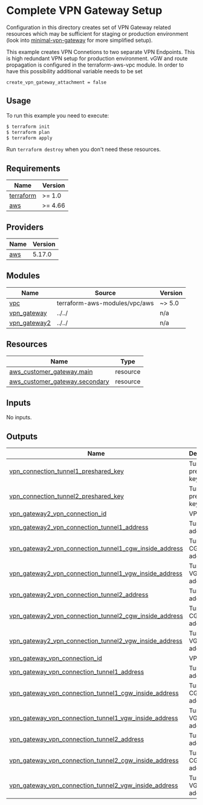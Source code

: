 # Complete VPN Gateway Setup

Configuration in this directory creates set of VPN Gateway related resources which may be sufficient for staging or production environment (look into [minimal-vpn-gateway](../minimal-vpn-gateway) for more simplified setup).

This example creates VPN Connetions to two separate VPN Endpoints. This is high redundant VPN setup for production environment. 
vGW and route propagation is configured in the terraform-aws-vpc module. In order to have this possibility additional variable needs to be set 

```
create_vpn_gateway_attachment = false 
```

## Usage

To run this example you need to execute:

```bash
$ terraform init
$ terraform plan
$ terraform apply
```

Run `terraform destroy` when you don't need these resources.

<!-- BEGINNING OF PRE-COMMIT-TERRAFORM DOCS HOOK -->
## Requirements

| Name | Version |
|------|---------|
| <a name="requirement_terraform"></a> [terraform](#requirement\_terraform) | >= 1.0 |
| <a name="requirement_aws"></a> [aws](#requirement\_aws) | >= 4.66 |

## Providers

| Name | Version |
|------|---------|
| <a name="provider_aws"></a> [aws](#provider\_aws) | 5.17.0 |

## Modules

| Name | Source | Version |
|------|--------|---------|
| <a name="module_vpc"></a> [vpc](#module\_vpc) | terraform-aws-modules/vpc/aws | ~> 5.0 |
| <a name="module_vpn_gateway"></a> [vpn\_gateway](#module\_vpn\_gateway) | ../../ | n/a |
| <a name="module_vpn_gateway2"></a> [vpn\_gateway2](#module\_vpn\_gateway2) | ../../ | n/a |

## Resources

| Name | Type |
|------|------|
| [aws_customer_gateway.main](https://registry.terraform.io/providers/hashicorp/aws/latest/docs/resources/customer_gateway) | resource |
| [aws_customer_gateway.secondary](https://registry.terraform.io/providers/hashicorp/aws/latest/docs/resources/customer_gateway) | resource |

## Inputs

No inputs.

## Outputs

| Name | Description |
|------|-------------|
| <a name="output_vpn_connection_tunnel1_preshared_key"></a> [vpn\_connection\_tunnel1\_preshared\_key](#output\_vpn\_connection\_tunnel1\_preshared\_key) | Tunnel1 preshared key |
| <a name="output_vpn_connection_tunnel2_preshared_key"></a> [vpn\_connection\_tunnel2\_preshared\_key](#output\_vpn\_connection\_tunnel2\_preshared\_key) | Tunnel2 preshared key |
| <a name="output_vpn_gateway2_vpn_connection_id"></a> [vpn\_gateway2\_vpn\_connection\_id](#output\_vpn\_gateway2\_vpn\_connection\_id) | VPN id |
| <a name="output_vpn_gateway2_vpn_connection_tunnel1_address"></a> [vpn\_gateway2\_vpn\_connection\_tunnel1\_address](#output\_vpn\_gateway2\_vpn\_connection\_tunnel1\_address) | Tunnel1 address |
| <a name="output_vpn_gateway2_vpn_connection_tunnel1_cgw_inside_address"></a> [vpn\_gateway2\_vpn\_connection\_tunnel1\_cgw\_inside\_address](#output\_vpn\_gateway2\_vpn\_connection\_tunnel1\_cgw\_inside\_address) | Tunnel1 CGW address |
| <a name="output_vpn_gateway2_vpn_connection_tunnel1_vgw_inside_address"></a> [vpn\_gateway2\_vpn\_connection\_tunnel1\_vgw\_inside\_address](#output\_vpn\_gateway2\_vpn\_connection\_tunnel1\_vgw\_inside\_address) | Tunnel1 VGW address |
| <a name="output_vpn_gateway2_vpn_connection_tunnel2_address"></a> [vpn\_gateway2\_vpn\_connection\_tunnel2\_address](#output\_vpn\_gateway2\_vpn\_connection\_tunnel2\_address) | Tunnel2 address |
| <a name="output_vpn_gateway2_vpn_connection_tunnel2_cgw_inside_address"></a> [vpn\_gateway2\_vpn\_connection\_tunnel2\_cgw\_inside\_address](#output\_vpn\_gateway2\_vpn\_connection\_tunnel2\_cgw\_inside\_address) | Tunnel2 CGW address |
| <a name="output_vpn_gateway2_vpn_connection_tunnel2_vgw_inside_address"></a> [vpn\_gateway2\_vpn\_connection\_tunnel2\_vgw\_inside\_address](#output\_vpn\_gateway2\_vpn\_connection\_tunnel2\_vgw\_inside\_address) | Tunnel2 VGW address |
| <a name="output_vpn_gateway_vpn_connection_id"></a> [vpn\_gateway\_vpn\_connection\_id](#output\_vpn\_gateway\_vpn\_connection\_id) | VPN id |
| <a name="output_vpn_gateway_vpn_connection_tunnel1_address"></a> [vpn\_gateway\_vpn\_connection\_tunnel1\_address](#output\_vpn\_gateway\_vpn\_connection\_tunnel1\_address) | Tunnel1 address |
| <a name="output_vpn_gateway_vpn_connection_tunnel1_cgw_inside_address"></a> [vpn\_gateway\_vpn\_connection\_tunnel1\_cgw\_inside\_address](#output\_vpn\_gateway\_vpn\_connection\_tunnel1\_cgw\_inside\_address) | Tunnel1 CGW address |
| <a name="output_vpn_gateway_vpn_connection_tunnel1_vgw_inside_address"></a> [vpn\_gateway\_vpn\_connection\_tunnel1\_vgw\_inside\_address](#output\_vpn\_gateway\_vpn\_connection\_tunnel1\_vgw\_inside\_address) | Tunnel1 VGW address |
| <a name="output_vpn_gateway_vpn_connection_tunnel2_address"></a> [vpn\_gateway\_vpn\_connection\_tunnel2\_address](#output\_vpn\_gateway\_vpn\_connection\_tunnel2\_address) | Tunnel2 address |
| <a name="output_vpn_gateway_vpn_connection_tunnel2_cgw_inside_address"></a> [vpn\_gateway\_vpn\_connection\_tunnel2\_cgw\_inside\_address](#output\_vpn\_gateway\_vpn\_connection\_tunnel2\_cgw\_inside\_address) | Tunnel2 CGW address |
| <a name="output_vpn_gateway_vpn_connection_tunnel2_vgw_inside_address"></a> [vpn\_gateway\_vpn\_connection\_tunnel2\_vgw\_inside\_address](#output\_vpn\_gateway\_vpn\_connection\_tunnel2\_vgw\_inside\_address) | Tunnel2 VGW address |
<!-- END OF PRE-COMMIT-TERRAFORM DOCS HOOK -->
